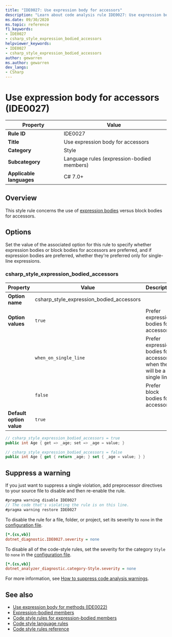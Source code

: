 ```yaml
---
title: "IDE0027: Use expression body for accessors"
description: "Learn about code analysis rule IDE0027: Use expression body for accessors"
ms.date: 09/30/2020
ms.topic: reference
f1_keywords:
- IDE0027
- csharp_style_expression_bodied_accessors
helpviewer_keywords:
- IDE0027
- csharp_style_expression_bodied_accessors
author: gewarren
ms.author: gewarren
dev_langs:
- CSharp
---
```

# Use expression body for accessors (IDE0027)

| Property                 | Value                                      |
| ------------------------ | ------------------------------------------ |
| **Rule ID**              | IDE0027                                    |
| **Title**                | Use expression body for accessors          |
| **Category**             | Style                                      |
| **Subcategory**          | Language rules (expression-bodied members) |
| **Applicable languages** | C# 7.0+                                    |

## Overview

This style rule concerns the use of [expression bodies](../../../csharp/programming-guide/statements-expressions-operators/expression-bodied-members.md) versus block bodies for accessors.

## Options

Set the value of the associated option for this rule to specify whether expression bodies or block bodies for accessors are preferred, and if expression bodies are preferred, whether they're preferred only for single-line expressions.

### csharp_style_expression_bodied_accessors

| Property                 | Value                                    | Description                                                            |
| ------------------------ | ---------------------------------------- | ---------------------------------------------------------------------- |
| **Option name**          | csharp_style_expression_bodied_accessors |                                                                        |
| **Option values**        | `true`                                   | Prefer expression bodies for accessors                                 |
|                          | `when_on_single_line`                    | Prefer expression bodies for accessors when they will be a single line |
|                          | `false`                                  | Prefer block bodies for accessors                                      |
| **Default option value** | `true`                                   |                                                                        |

```csharp
// csharp_style_expression_bodied_accessors = true
public int Age { get => _age; set => _age = value; }

// csharp_style_expression_bodied_accessors = false
public int Age { get { return _age; } set { _age = value; } }
```

## Suppress a warning

If you just want to suppress a single violation, add preprocessor directives to your source file to disable and then re-enable the rule.

```csharp
#pragma warning disable IDE0027
// The code that's violating the rule is on this line.
#pragma warning restore IDE0027
```

To disable the rule for a file, folder, or project, set its severity to `none` in the [configuration file](../configuration-files.md).

```ini
[*.{cs,vb}]
dotnet_diagnostic.IDE0027.severity = none
```

To disable all of the code-style rules, set the severity for the category `Style` to `none` in the [configuration file](../configuration-files.md).

```ini
[*.{cs,vb}]
dotnet_analyzer_diagnostic.category-Style.severity = none
```

For more information, see [How to suppress code analysis warnings](../suppress-warnings.md).

## See also

- [Use expression body for methods (IDE0022)](ide0022.md)
- [Expression-bodied members](../../../csharp/programming-guide/statements-expressions-operators/expression-bodied-members.md)
- [Code style rules for expression-bodied members](expression-bodied-members.md)
- [Code style language rules](language-rules.md)
- [Code style rules reference](index.md)
